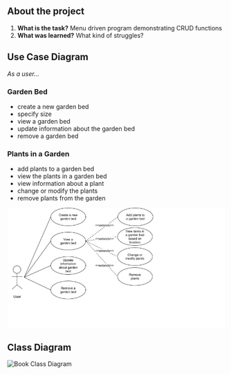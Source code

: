 ## About the project

1. **What is the task?** Menu driven program demonstrating CRUD functions
2. **What was learned?** What kind of struggles?


## Use Case Diagram
*As a user...*

### Garden Bed
- create a new garden bed
- specify size
- view a garden bed
- update information about the garden bed
- remove a garden bed

### Plants in a Garden
- add plants to a garden bed
- view the plants in a garden bed
- view information about a plant
- change or modify the plants
- remove plants from the garden

![Use Case Diagram](images/Use_Case_Diagram-Gardenr.jpg)

## Class Diagram

 ![Book Class Diagram](image/Class_Diagram_Gardenr.jpg)
